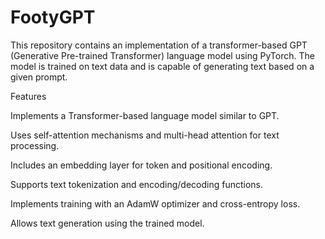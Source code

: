 # FootyGPT

This repository contains an implementation of a transformer-based GPT (Generative Pre-trained Transformer) language model using PyTorch. The model is trained on text data and is capable of generating text based on a given prompt.

Features

Implements a Transformer-based language model similar to GPT.

Uses self-attention mechanisms and multi-head attention for text processing.

Includes an embedding layer for token and positional encoding.

Supports text tokenization and encoding/decoding functions.

Implements training with an AdamW optimizer and cross-entropy loss.

Allows text generation using the trained model.
